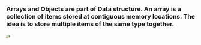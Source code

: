 ### Arrays and Objects are part of Data structure. An array is a collection of items stored at contiguous memory locations. The idea is to store multiple items of the same type together.

<img src='arraymeme.png' height="10px" width="10px" >
